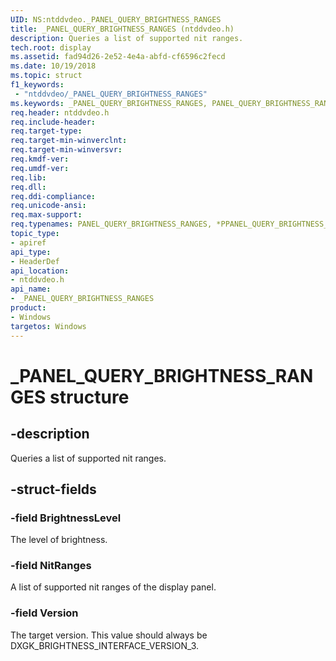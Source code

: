 ```yaml
---
UID: NS:ntddvdeo._PANEL_QUERY_BRIGHTNESS_RANGES
title: _PANEL_QUERY_BRIGHTNESS_RANGES (ntddvdeo.h)
description: Queries a list of supported nit ranges.
tech.root: display
ms.assetid: fad94d26-2e52-4e4a-abfd-cf6596c2fecd
ms.date: 10/19/2018
ms.topic: struct
f1_keywords:
 - "ntddvdeo/_PANEL_QUERY_BRIGHTNESS_RANGES"
ms.keywords: _PANEL_QUERY_BRIGHTNESS_RANGES, PANEL_QUERY_BRIGHTNESS_RANGES, *PPANEL_QUERY_BRIGHTNESS_RANGES,
req.header: ntddvdeo.h
req.include-header:
req.target-type:
req.target-min-winverclnt:
req.target-min-winversvr:
req.kmdf-ver:
req.umdf-ver:
req.lib:
req.dll:
req.ddi-compliance:
req.unicode-ansi:
req.max-support:
req.typenames: PANEL_QUERY_BRIGHTNESS_RANGES, *PPANEL_QUERY_BRIGHTNESS_RANGES
topic_type:
- apiref
api_type:
- HeaderDef
api_location:
- ntddvdeo.h
api_name:
- _PANEL_QUERY_BRIGHTNESS_RANGES
product: 
- Windows
targetos: Windows
---
```


# _PANEL_QUERY_BRIGHTNESS_RANGES structure

## -description

Queries a list of supported nit ranges.

## -struct-fields

### -field BrightnessLevel

The level of brightness.

### -field NitRanges

A list of supported nit ranges of the display panel.

### -field Version

The target version. This value should always be DXGK_BRIGHTNESS_INTERFACE_VERSION_3.
